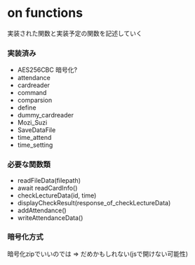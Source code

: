 # on functions

実装された関数と実装予定の関数を記述していく

### 実装済み

- AES256CBC
  暗号化?
- attendance
- cardreader
- command
- comparsion
- define
- dummy_cardreader
- Mozi_Suzi
- SaveDataFile
- time_attend
- time_setting

### 必要な関数類

- readFileData(filepath)
- await readCardInfo()
- checkLectureData(id, time)
- displayCheckResult(response_of_checkLectureData)
- addAttendance()
- writeAttendanceData()

### 暗号化方式
暗号化zipでいいのでは => だめかもしれない(jsで開けない可能性)
